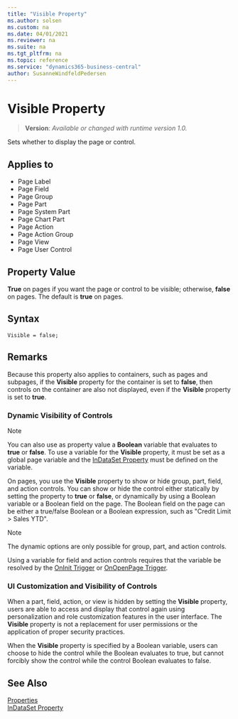 ```yaml
---
title: "Visible Property"
ms.author: solsen
ms.custom: na
ms.date: 04/01/2021
ms.reviewer: na
ms.suite: na
ms.tgt_pltfrm: na
ms.topic: reference
ms.service: "dynamics365-business-central"
author: SusanneWindfeldPedersen
---
```

[//]: # (START>DO_NOT_EDIT)
[//]: # (IMPORTANT:Do not edit any of the content between here and the END>DO_NOT_EDIT.)
[//]: # (Any modifications should be made in the .xml files in the ModernDev repo.)
# Visible Property
> **Version**: _Available or changed with runtime version 1.0._

Sets whether to display the page or control.

## Applies to
-   Page Label
-   Page Field
-   Page Group
-   Page Part
-   Page System Part
-   Page Chart Part
-   Page Action
-   Page Action Group
-   Page View
-   Page User Control

[//]: # (IMPORTANT: END>DO_NOT_EDIT)


## Property Value  

**True** on pages if you want the page or control to be visible; otherwise, **false** on pages. The default is **true** on pages.  

## Syntax

```AL
Visible = false;
```

## Remarks  

Because this property also applies to containers, such as pages and subpages, if the **Visible** property for the container is set to **false**, then controls on the container are also not displayed, even if the **Visible** property is set to **true**.  

### Dynamic Visibility of Controls

> [!NOTE]  
> You can also use as property value a **Boolean** variable that evaluates to **true** or **false**. To use a variable for the **Visible** property, it must be set as a global page variable and the [InDataSet Property](../methods/devenv-indataset-attribute.md) must be defined on the variable.   

On pages, you use the **Visible** property to show or hide group, part, field, and action controls. You can show or hide the control either statically by setting the property to **true** or **false**, or dynamically by using a Boolean variable or a Boolean field on the page. The Boolean field on the page can be either a true/false Boolean or a Boolean expression, such as "Credit Limit > Sales YTD".  

> [!NOTE]  
> The dynamic options are only possible for group, part, and action controls.  

Using a variable for field and action controls requires that the variable be resolved by the [OnInit Trigger](../triggers/devenv-oninit-trigger.md) or [OnOpenPage Trigger](../triggers/devenv-onopenpage-trigger.md).  


### UI Customization and Visibility of Controls

When a part, field, action, or view is hidden by setting the **Visible** property, users are able to access and display that control again using personalization and role customization features in the user interface. The **Visible** property is not a replacement for user permissions or the application of proper security practices.  

When the **Visible** property is specified by a Boolean variable, users can choose to hide the control while the Boolean evaluates to true, but cannot forcibly show the control while the control Boolean evaluates to false.

## See Also  

[Properties](devenv-properties.md)  
[InDataSet Property](../methods/devenv-indataset-attribute.md)